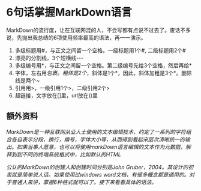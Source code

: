 # 6句话掌握MarkDown语言
MarkDown的流行度，让在互联网混的人，不会写都有点说不过去了。废话不多说，先抛出我总结的6项使用频率最高的语法，再一一演示。
1. 多级标题用#，与正文之间留一个空格。一级标题用1个#, 二级标题用2个#
1. 漂亮的分割线，3个短横线---
1. 多级编号用*，与正文之间留一个空格。第二级编号先给3个空格，然后再给*
1. 字体，左右用*包裹。粗体是2个*，斜体是1个*，因此，斜体加粗是3个*。删除线是两个~
1. 引用用>，一级引用1个>，二级引用2个>
1. 超链接[]()，文字放在[]里，url放在()里



## 额外资料

*MarkDown是一种互联网从业人士使用的文本编辑技术，约定了一系列的字符组合各自表示分段，换行，编号，字体大小等，从而得到看起来层次清晰统一的输出。如果当事人愿意，也可以将使用markDown语言编辑的文本作为元数据，解释到到不同的终端系统格式中，比如默认的HTML*

*公认的MarkDown的创建人和创建时间分别是John Gruber，2004。其设计的初衷就是简单说人话。如果使用过windows word文档，有很多概念都是通用的。对于普通人来讲，掌握6种格式就可以了。接下来看看具体的语法。*



